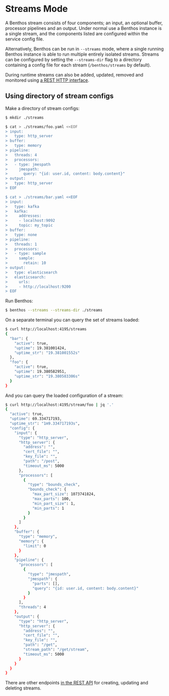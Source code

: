 Streams Mode
============

A Benthos stream consists of four components; an input, an optional buffer,
processor pipelines and an output. Under normal use a Benthos instance is a
single stream, and the components listed are configured within the service
config file.

Alternatively, Benthos can be run in `--streams` mode, where a single running
Benthos instance is able to run multiple entirely isolated streams. Streams can
be configured by setting the `--streams-dir` flag to a directory containing a
config file for each stream (`/benthos/streams` by default).

During runtime streams can also be added, updated, removed and monitored using
[a REST HTTP interface][http-interface].

## Using directory of stream configs

Make a directory of stream configs:

``` bash
$ mkdir ./streams

$ cat > ./streams/foo.yaml <<EOF
> input:
>   type: http_server
> buffer:
>   type: memory
> pipeline:
>   threads: 4
>   processors:
>   - type: jmespath
>     jmespath:
>       query: "{id: user.id, content: body.content}"
> output:
>   type: http_server
> EOF

$ cat > ./streams/bar.yaml <<EOF
> input:
>   type: kafka
>   kafka:
>     addresses:
>     - localhost:9092
>     topic: my_topic
> buffer:
>   type: none
> pipeline:
>   threads: 1
>   processors:
>   - type: sample
>     sample:
>       retain: 10
> output:
>   type: elasticsearch
>   elasticsearch:
>     urls:
>     - http://localhost:9200
> EOF
```

Run Benthos:

``` bash
$ benthos --streams --streams-dir ./streams
```

On a separate terminal you can query the set of streams loaded:

``` bash
$ curl http://localhost:4195/streams
{
  "bar": {
    "active": true,
    "uptime": 19.381001424,
    "uptime_str": "19.381001552s"
  },
  "foo": {
    "active": true,
    "uptime": 19.380582951,
    "uptime_str": "19.380583306s"
  }
}
```

And you can query the loaded configuration of a stream:

``` bash
$ curl http://localhost:4195/stream/foo | jq '.'
{
  "active": true,
  "uptime": 69.334717193,
  "uptime_str": "1m9.334717193s",
  "config": {
    "input": {
      "type": "http_server",
      "http_server": {
        "address": "",
        "cert_file": "",
        "key_file": "",
        "path": "/post",
        "timeout_ms": 5000
      },
      "processors": [
        {
          "type": "bounds_check",
          "bounds_check": {
            "max_part_size": 1073741824,
            "max_parts": 100,
            "min_part_size": 1,
            "min_parts": 1
          }
        }
      ]
    },
    "buffer": {
      "type": "memory",
      "memory": {
        "limit": 0
      }
    },
    "pipeline": {
      "processors": [
        {
          "type": "jmespath",
          "jmespath": {
            "parts": [],
            "query": "{id: user.id, content: body.content}"
          }
        }
      ],
      "threads": 4
    },
    "output": {
      "type": "http_server",
      "http_server": {
        "address": "",
        "cert_file": "",
        "key_file": "",
        "path": "/get",
        "stream_path": "/get/stream",
        "timeout_ms": 5000
      }
    }
  }
}
```

There are other endpoints [in the REST API][http-interface] for creating,
updating and deleting streams.

[http-interface]: api/streams.md
